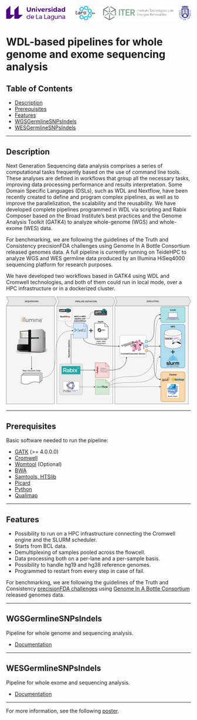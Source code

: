 ![](https://github.com/AdrianMBarrera/Presentations/blob/master/JBI-2018-images/Logos-1.png?raw=true)

WDL-based pipelines for whole genome and exome sequencing analysis
==================================================================

## Table of Contents

* [Description](#description)
* [Prerequisites](#prerequisites)
* [Features](#features)
* [WGSGermlineSNPsIndels](#wgsgermlinesnpsindels)
* [WESGermlineSNPsIndels](#wesgermlinesnpsindels)

---

## Description

Next Generation Sequencing data analysis comprises a series of computational tasks frequently based on the use of command line tools. These analyses are defined in workflows that group all the necessary tasks, improving data processing performance and results interpretation. Some Domain Specific Languages (DSLs), such as WDL and Nextflow, have been recently created to define and program complex pipelines, as well as to improve the parallelization, the scalability and the reusability. We have developed complete pipelines programmed in WDL via scripting and Rabix Composer based on the Broad Institute’s best practices and the Genome Analysis Toolkit (GATK4) to analyze whole-genome (WGS) and whole-exome (WES) data.

For benchmarking, we are following the guidelines of the Truth and Consistency precisionFDA challenges using Genome In A Bottle Consortium released genomes data. A full pipeline is currently running on TeideHPC to analyze WGS and WES germline data produced by an Illumina HiSeq4000 sequencing platform for research purposes.

We have developed two workflows based in GATK4 using WDL and Cromwell technologies, and both of them could run in local mode, over a HPC infrastructure or in a dockerized cluster.

![](https://github.com/AdrianMBarrera/Presentations/blob/master/JBI-2018-images/from-sequencing-to-execution.png?raw=true)

---

## Prerequisites

Basic software needed to run the pipeline:

* [GATK](https://software.broadinstitute.org/gatk/) (>= 4.0.0.0)
* [Cromwell](https://cromwell.readthedocs.io/en/stable/)
* [Womtool](https://cromwell.readthedocs.io/en/stable/WOMtool/) (Optional)
* [BWA](http://bio-bwa.sourceforge.net/)
* [Samtools, HTSlib](http://www.htslib.org/)
* [Picard](https://broadinstitute.github.io/picard/)
* [Python](https://www.python.org/)
* [Qualimap](http://qualimap.bioinfo.cipf.es/)

---

## Features

- Possibility to run on a HPC infrastructure connecting the Cromwell engine and the SLURM scheduler.
- Starts from BCL data.
- Demultiplexing of samples pooled across the flowcell.
- Data processing both on a per-lane and a per-sample basis.
- Possibility to handle hg19 and hg38 reference genomes.
- Programmed to restart from every step in case of fail.

For benchmarking, we are following the guidelines of the Truth and Consistency [precisionFDA challenges](https://precision.fda.gov/) using [Genome In A Bottle Consortium](http://jimb.stanford.edu/giab/) released genomes data.

---

## WGSGermlineSNPsIndels

Pipeline for whole genome and sequencing analysis.

* [Documentation](https://github.com/genomicsITER-developers/wdl/tree/master/WGSGermlineSNPsIndels)

---

## WESGermlineSNPsIndels

Pipeline for whole exome and sequencing analysis.

* [Documentation](https://github.com/genomicsITER-developers/wdl/tree/master/WESGermlineSNPsIndels)

---

For more information, see the following [poster](https://github.com/AdrianMBarrera/Presentations/raw/master/Poster_JBI_2018_WDL-based-pipelines-for-WGS-and-WES-analysis.pdf).
